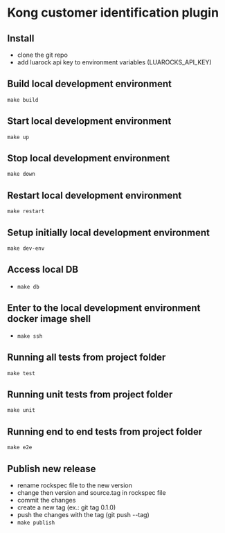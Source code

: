 # Kong customer identification plugin

## Install

- clone the git repo
- add luarock api key to environment variables (LUAROCKS_API_KEY)

## Build local development environment

`make build`

## Start local development environment

`make up`

## Stop local development environment

`make down`

## Restart local development environment

`make restart`

## Setup initially local development environment

`make dev-env`

## Access local DB

- `make db`

## Enter to the local development environment docker image shell

- `make ssh`

## Running all tests from project folder

`make test`

## Running unit tests from project folder

`make unit`

## Running end to end tests from project folder

`make e2e`

## Publish new release

- rename rockspec file to the new version
- change then version and source.tag in rockspec file
- commit the changes
- create a new tag (ex.: git tag 0.1.0)
- push the changes with the tag (git push --tag)
- `make publish`
